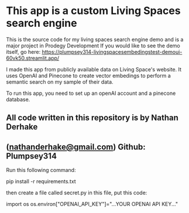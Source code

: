 # This app is a custom Living Spaces search engine
This is the source code for my living spaces search engine demo and is a major project in Prodegy Development
If you would like to see the demo itself, go here:
https://plumpsey314-livingspacesembedingstest-demoui-60vk50.streamlit.app/

I made this app from publicly available data on Living Space's website.
It uses OpenAI and Pinecone to create vector embedings to perform a semantic search on my sample of their data.

To run this app, you need to set up an openAI account and a pinecone database. 

## All code written in this repository is by Nathan Derhake 
## (nathanderhake@gmail.com) Github: Plumpsey314

Run this following command:

pip install -r requirements.txt

then create a file called secret.py
in this file, put this code:

import os
os.environ["OPENAI_API_KEY"]="...YOUR OPENAI API KEY..."
